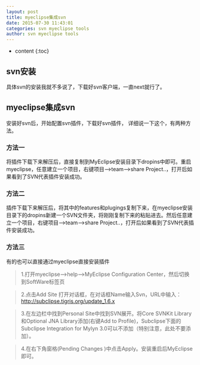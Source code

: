 ```yaml
---
layout: post
title: myeclipse集成svn
date: 2015-07-30 11:43:01
categories: svn myeclipse tools
author: svn myeclipse tools
---
```


* content
{:toc}
 

## svn安装
 
具体svn的安装我就不多说了，下载好svn客户端，一直next就行了。

## myeclipse集成svn

安装好svn后，开始配置svn插件，下载好svn插件， 详细说一下这个，有两种方法。

### 方法一

将插件下载下来解压后，直接复制到MyEclipse安装目录下dropins中即可。重启myeclipse，任意建立一个项目，右键项目–>team–>share Project..，打开后如果看到了SVN代表插件安装成功。

### 方法二

插件下载下来解压后，将其中的features和plugings复制下来，在myeclipse安装目录下的dropins新建一个SVN文件夹，将刚刚复制下来的粘贴进去。然后任意建立一个项目，右键项目–>team–>share Project..，打开后如果看到了SVN代表插件安装成功。 

### 方法三

有的也可以直接通过myeclipse直接安装插件

>1.打开myeclipse-->help-->MyEclipse Configuration Center，然后切换到SoftWare标签页

>2.点击Add Site 打开对话框，在对话框Name输入Svn，URL中输入：http://subclipse.tigris.org/update_1.6.x

>3.在左边栏中找到Personal Site中找到SVN展开。将Core SVNKit Library和Optional JNA Library添加(右键Add to Profile)，Subclipse下面的Subclipse Integration for Mylyn 3.0可以不添加（特别注意，此处不要添加）。

>4.在右下角窗格(Pending Changes )中点击Apply。安装重启后MyEclipse即可。
